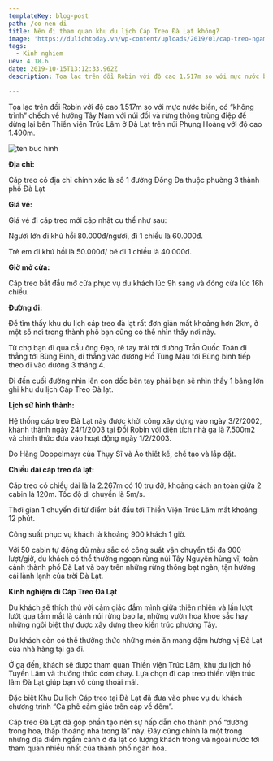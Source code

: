 ```yaml
---
templateKey: blog-post
path: /co-nen-di
title: Nên đi tham quan khu du lịch Cáp Treo Đà Lạt không?
image: 'https://dulichtoday.vn/wp-content/uploads/2019/01/cap-treo-ngam-thac-nuoc-datanla.jpg' 
tags:
  - Kinh nghiem
uev: 4.18.6
date: 2019-10-15T13:12:33.962Z
description: Tọa lạc trên đồi Robin với độ cao 1.517m so với mực nước biển, có “không trình” chếch về hướng Tây Nam với núi đồi và rừng thông trùng điệp để dừng lại bên Thiền viện Trúc Lâm ở Đà Lạt trên núi Phụng Hoàng.

---
```


Tọa lạc trên đồi Robin với độ cao 1.517m so với mực nước biển, có “không trình” chếch về hướng Tây Nam với núi đồi và rừng thông trùng điệp để dừng lại bên Thiền viện Trúc Lâm ở Đà Lạt trên núi Phụng Hoàng với độ cao 1.490m.

![ten buc hinh](https://du-lich-da-lat.com/wp-content/uploads/2019/05/cap-treo-da-lat-1024x768.jpg "ten buc hinh")


**Địa chỉ:**

Cáp treo có địa chỉ chính xác là số 1 đường Đống Đa thuộc phường 3 thành phố Đà Lạt

**Giá vé:**

Giá vé đi cáp treo mới cập nhật cụ thể như sau:

Người lớn đi khứ hồi 80.000đ/người, đi 1 chiều là 60.000đ.

Trẻ em đi khứ hồi là 50.000đ/ bé đi 1 chiều là 40.000đ.

**Giờ mở cửa:**

Cáp treo bắt đầu mở cửa phục vụ du khách lúc 9h sáng và đóng cửa lúc 16h chiều.


**Đường đi:**

Để tìm thấy khu du lịch cáp treo đà lạt rất đơn giản mất khoảng hơn 2km, ở một số nơi trong thành phố bạn cũng có thể nhìn thấy nơi này.

Từ chợ bạn đi qua cầu ông Đạo, rẽ tay trái tới đường Trần Quốc Toản đi thẳng tới Bùng Binh, đi thẳng vào đường Hồ Tùng Mậu tới Bùng binh tiếp theo đi vào đường 3 tháng 4.

Đi đến cuối đường nhìn lên con dốc bên tay phải bạn sẽ nhìn thấy 1 bảng lớn ghi khu du lịch Cáp Treo Đà lạt.


**Lịch sử hình thành:**

Hệ thống cáp treo Đà Lạt này được khởi công xây dựng vào ngày 3/2/2002, khánh thành ngày 24/1/2003 tại Đồi Robin với diện tích nhà ga là 7.500m2 và chính thức đưa vào hoạt động ngày 1/2/2003.

Do Hãng Doppelmayr của Thụy Sĩ và Áo thiết kế, chế tạo và lắp đặt.

**Chiều dài cáp treo đà lạt:**

Cáp treo có chiều dài là là 2.267m có 10 trụ đỡ, khoảng cách an toàn giữa 2 cabin là 120m. Tốc độ di chuyển là 5m/s.

Thời gian 1 chuyến đi từ điểm bắt đầu tới Thiền Viện Trúc Lâm mất khoảng 12 phút.

Công suất phục vụ khách là khoảng 900 khách 1 giờ.

Với 50 cabin tự động đủ màu sắc có công suất vận chuyển tối đa 900 lượt/giờ, du khách có thể thưởng ngoạn rừng núi Tây Nguyên hùng vĩ, toàn cảnh thành phố Đà Lạt và bay trên những rừng thông bạt ngàn, tận hưởng cái lành lạnh của trời Đà Lạt.

**Kinh nghiệm đi Cáp Treo Đà Lạt**

Du khách sẽ thích thú với cảm giác đắm mình giữa thiên nhiên và lần lượt lướt qua tầm mắt là cảnh núi rừng bao la, những vườn hoa khoe sắc hay những ngôi biệt thự được xây dựng theo kiến trúc phương Tây.


Du khách còn có thể thưởng thức những món ăn mang đậm hương vị Đà Lạt của nhà hàng tại ga đi.


Ở ga đến, khách sẽ được tham quan Thiền viện Trúc Lâm, khu du lịch hồ Tuyền Lâm và thưởng thức cơm chay. Lựa chọn đi cáp treo thiền viện trúc lâm Đà Lạt giúp bạn vô cùng thoải mái.

Đặc biệt Khu Du lịch Cáp treo tại Đà Lạt đã đưa vào phục vụ du khách chương trình “Cà phê cảm giác trên cáp về đêm”.

Cáp treo Đà Lạt đã góp phần tạo nên sự hấp dẫn cho thành phố “đường trong hoa, thấp thoáng nhà trong lá” này. Đây cũng chính là một trong những địa điểm ngắm cảnh ở đà lạt có lượng khách trong và ngoài nước tới tham quan nhiều nhất của thành phố ngàn hoa.